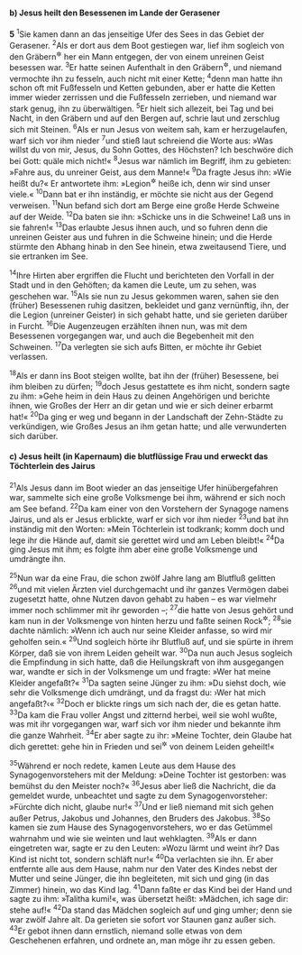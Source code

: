 #### b) Jesus heilt den Besessenen im Lande der Gerasener

__5__
<sup>1</sup>Sie kamen dann an das jenseitige Ufer des Sees in das Gebiet der Gerasener.
<sup>2</sup>Als er dort aus dem Boot gestiegen war, lief ihm sogleich von den Gräbern<sup title="= der Gräberstätte">&#x2732;</sup> her ein Mann entgegen, der von einem unreinen Geist besessen war.
<sup>3</sup>Er hatte seinen Aufenthalt in den Gräbern<sup title="vgl. Lk 8,27">&#x2732;</sup>, und niemand vermochte ihn zu fesseln, auch nicht mit einer Kette;
<sup>4</sup>denn man hatte ihn schon oft mit Fußfesseln und Ketten gebunden, aber er hatte die Ketten immer wieder zerrissen und die Fußfesseln zerrieben, und niemand war stark genug, ihn zu überwältigen.
<sup>5</sup>Er hielt sich allezeit, bei Tag und bei Nacht, in den Gräbern und auf den Bergen auf, schrie laut und zerschlug sich mit Steinen.
<sup>6</sup>Als er nun Jesus von weitem sah, kam er herzugelaufen, warf sich vor ihm nieder
<sup>7</sup>und stieß laut schreiend die Worte aus: »Was willst du von mir, Jesus, du Sohn Gottes, des Höchsten? Ich beschwöre dich bei Gott: quäle mich nicht!«
<sup>8</sup>Jesus war nämlich im Begriff, ihm zu gebieten: »Fahre aus, du unreiner Geist, aus dem Manne!«
<sup>9</sup>Da fragte Jesus ihn: »Wie heißt du?« Er antwortete ihm: »Legion<sup title="oder: Heerschar">&#x2732;</sup> heiße ich, denn wir sind unser viele.«
<sup>10</sup>Dann bat er ihn inständig, er möchte sie nicht aus der Gegend verweisen.
<sup>11</sup>Nun befand sich dort am Berge eine große Herde Schweine auf der Weide.
<sup>12</sup>Da baten sie ihn: »Schicke uns in die Schweine! Laß uns in sie fahren!«
<sup>13</sup>Das erlaubte Jesus ihnen auch, und so fuhren denn die unreinen Geister aus und fuhren in die Schweine hinein; und die Herde stürmte den Abhang hinab in den See hinein, etwa zweitausend Tiere, und sie ertranken im See.

<sup>14</sup>Ihre Hirten aber ergriffen die Flucht und berichteten den Vorfall in der Stadt und in den Gehöften; da kamen die Leute, um zu sehen, was geschehen war.
<sup>15</sup>Als sie nun zu Jesus gekommen waren, sahen sie den (früher) Besessenen ruhig dasitzen, bekleidet und ganz vernünftig, ihn, der die Legion (unreiner Geister) in sich gehabt hatte, und sie gerieten darüber in Furcht.
<sup>16</sup>Die Augenzeugen erzählten ihnen nun, was mit dem Besessenen vorgegangen war, und auch die Begebenheit mit den Schweinen.
<sup>17</sup>Da verlegten sie sich aufs Bitten, er möchte ihr Gebiet verlassen.

<sup>18</sup>Als er dann ins Boot steigen wollte, bat ihn der (früher) Besessene, bei ihm bleiben zu dürfen;
<sup>19</sup>doch Jesus gestattete es ihm nicht, sondern sagte zu ihm: »Gehe heim in dein Haus zu deinen Angehörigen und berichte ihnen, wie Großes der Herr an dir getan und wie er sich deiner erbarmt hat!«
<sup>20</sup>Da ging er weg und begann in der Landschaft der Zehn-Städte zu verkündigen, wie Großes Jesus an ihm getan hatte; und alle verwunderten sich darüber.

#### c) Jesus heilt (in Kapernaum) die blutflüssige Frau und erweckt das Töchterlein des Jairus

<sup>21</sup>Als Jesus dann im Boot wieder an das jenseitige Ufer hinübergefahren war, sammelte sich eine große Volksmenge bei ihm, während er sich noch am See befand.
<sup>22</sup>Da kam einer von den Vorstehern der Synagoge namens Jairus, und als er Jesus erblickte, warf er sich vor ihm nieder
<sup>23</sup>und bat ihn inständig mit den Worten: »Mein Töchterlein ist todkrank; komm doch und lege ihr die Hände auf, damit sie gerettet wird und am Leben bleibt!«
<sup>24</sup>Da ging Jesus mit ihm; es folgte ihm aber eine große Volksmenge und umdrängte ihn.

<sup>25</sup>Nun war da eine Frau, die schon zwölf Jahre lang am Blutfluß gelitten
<sup>26</sup>und mit vielen Ärzten viel durchgemacht und ihr ganzes Vermögen dabei zugesetzt hatte, ohne Nutzen davon gehabt zu haben – es war vielmehr immer noch schlimmer mit ihr geworden –;
<sup>27</sup>die hatte von Jesus gehört und kam nun in der Volksmenge von hinten herzu und faßte seinen Rock<sup title="oder: Mantel">&#x2732;</sup>;
<sup>28</sup>sie dachte nämlich: »Wenn ich auch nur seine Kleider anfasse, so wird mir geholfen sein.«
<sup>29</sup>Und sogleich hörte ihr Blutfluß auf, und sie spürte in ihrem Körper, daß sie von ihrem Leiden geheilt war.
<sup>30</sup>Da nun auch Jesus sogleich die Empfindung in sich hatte, daß die Heilungskraft von ihm ausgegangen war, wandte er sich in der Volksmenge um und fragte: »Wer hat meine Kleider angefaßt?«
<sup>31</sup>Da sagten seine Jünger zu ihm: »Du siehst doch, wie sehr die Volksmenge dich umdrängt, und da fragst du: ›Wer hat mich angefaßt?‹«
<sup>32</sup>Doch er blickte rings um sich nach der, die es getan hatte.
<sup>33</sup>Da kam die Frau voller Angst und zitternd herbei, weil sie wohl wußte, was mit ihr vorgegangen war, warf sich vor ihm nieder und bekannte ihm die ganze Wahrheit.
<sup>34</sup>Er aber sagte zu ihr: »Meine Tochter, dein Glaube hat dich gerettet: gehe hin in Frieden und sei<sup title="= bleibe">&#x2732;</sup> von deinem Leiden geheilt!«

<sup>35</sup>Während er noch redete, kamen Leute aus dem Hause des Synagogenvorstehers mit der Meldung: »Deine Tochter ist gestorben: was bemühst du den Meister noch?«
<sup>36</sup>Jesus aber ließ die Nachricht, die da gemeldet wurde, unbeachtet und sagte zu dem Synagogenvorsteher: »Fürchte dich nicht, glaube nur!«
<sup>37</sup>Und er ließ niemand mit sich gehen außer Petrus, Jakobus und Johannes, den Bruders des Jakobus.
<sup>38</sup>So kamen sie zum Hause des Synagogenvorstehers, wo er das Getümmel wahrnahm und wie sie weinten und laut wehklagten.
<sup>39</sup>Als er dann eingetreten war, sagte er zu den Leuten: »Wozu lärmt und weint ihr? Das Kind ist nicht tot, sondern schläft nur!«
<sup>40</sup>Da verlachten sie ihn. Er aber entfernte alle aus dem Hause, nahm nur den Vater des Kindes nebst der Mutter und seine Jünger, die ihn begleiteten, mit sich und ging (in das Zimmer) hinein, wo das Kind lag.
<sup>41</sup>Dann faßte er das Kind bei der Hand und sagte zu ihm: »Talitha kumi!«, was übersetzt heißt: »Mädchen, ich sage dir: stehe auf!«
<sup>42</sup>Da stand das Mädchen sogleich auf und ging umher; denn sie war zwölf Jahre alt. Da gerieten sie sofort vor Staunen ganz außer sich.
<sup>43</sup>Er gebot ihnen dann ernstlich, niemand solle etwas von dem Geschehenen erfahren, und ordnete an, man möge ihr zu essen geben.